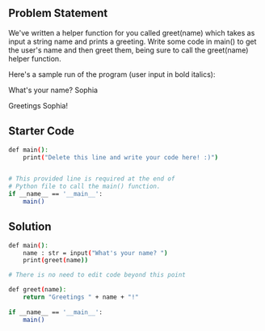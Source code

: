 ## Problem Statement

We've written a helper function for you called greet(name) which takes as input a string name and prints a greeting. Write some code in main() to get the user's name and then greet them, being sure to call the greet(name) helper function.

Here's a sample run of the program (user input in bold italics):

What's your name? Sophia

Greetings Sophia!

## Starter Code

```bash
def main():
    print("Delete this line and write your code here! :)")


# This provided line is required at the end of
# Python file to call the main() function.
if __name__ == '__main__':
    main()
```

## Solution


```bash
def main():
    name : str = input("What's your name? ")
    print(greet(name))

# There is no need to edit code beyond this point

def greet(name):
    return "Greetings " + name + "!"
	
if __name__ == '__main__':
    main()

```